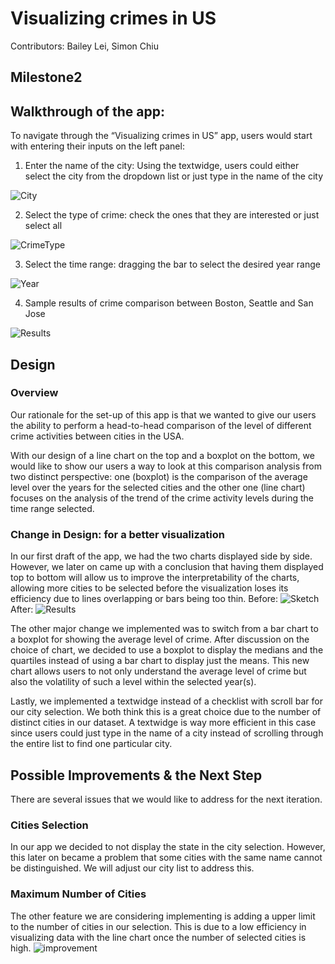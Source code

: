 # Visualizing crimes in US

Contributors: Bailey Lei, Simon Chiu

## Milestone2

## Walkthrough of the app:
To navigate through the “Visualizing crimes in US” app, users would start with entering their inputs on the left panel:

1.	Enter the name of the city: Using the textwidge, users could either select the city from the dropdown list or just type in the name of the city

![City](https://github.com/cheukman1207/DSCI_532_Crime_Blei7_simchi/blob/master/pic/Screen_Shot_01.png)

2.	Select the type of crime: check the ones that they are interested or just select all

![CrimeType](https://github.com/cheukman1207/DSCI_532_Crime_Blei7_simchi/blob/master/pic/Screen_Shot_02.png)

3.	Select the time range: dragging the bar to select the desired year range

![Year](https://github.com/cheukman1207/DSCI_532_Crime_Blei7_simchi/blob/master/pic/Screen_Shot_03.png)

4.	Sample results of crime comparison between Boston, Seattle and San Jose

![Results](https://github.com/cheukman1207/DSCI_532_Crime_Blei7_simchi/blob/master/pic/Screen_Shot_04.png)

## Design

### Overview
Our rationale for the set-up of this app is that we wanted to give our users the ability to perform a head-to-head comparison of the level of different crime activities between cities in the USA. 

With our design of a line chart on the top and a boxplot on the bottom, we would like to show our users a way to look at this comparison analysis from two distinct perspective: one (boxplot) is the comparison of the average level over the years for the selected cities and the other one (line chart) focuses on the analysis of the trend of the crime activity levels during the time range selected. 

### Change in Design: for a better visualization
In our first draft of the app, we had the two charts displayed side by side. However, we later on came up with a conclusion that having them displayed top to bottom will allow us to improve the interpretability of the charts, allowing more cities to be selected before the visualization loses its efficiency due to lines overlapping or bars being too thin. 
Before:
![Sketch](https://github.com/cheukman1207/DSCI_532_Crime_Blei7_simchi/blob/master/pic/Sketch.png)
After:
![Results](https://github.com/cheukman1207/DSCI_532_Crime_Blei7_simchi/blob/master/pic/Screen_Shot_004.png)

The other major change we implemented was to switch from a bar chart to a boxplot for showing the average level of crime. After discussion on the choice of chart, we decided to use a boxplot to display the medians and the quartiles instead of using a bar chart to display just the means. This new chart allows users to not only understand the average level of crime but also the volatility of such a level within the selected year(s).

Lastly, we implemented a textwidge instead of a checklist with scroll bar for our city selection. We both think this is a great choice due to the number of distinct cities in our dataset. A textwidge is way more efficient in this case since users could just type in the name of a city instead of scrolling through the entire list to find one particular city.

## Possible Improvements & the Next Step
There are several issues that we would like to address for the next iteration. 

### Cities Selection
In our app we decided to not display the state in the city selection. However, this later on became a problem that some cities with the same name cannot be distinguished. We will adjust our city list to address this.

### Maximum Number of Cities
The other feature we are considering implementing is adding a upper limit to the number of cities in our selection. This is due to a low efficiency in visualizing data with the line chart once the number of selected cities is high.
![improvement](https://github.com/cheukman1207/DSCI_532_Crime_Blei7_simchi/blob/master/pic/Screen_Shot_004.png)


